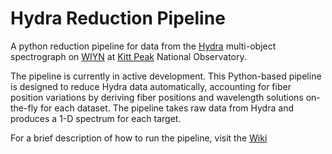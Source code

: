 # Hydra Reduction Pipeline

A python reduction pipeline for data from the [Hydra](http://www.wiyn.org/Instruments/wiynhydra.html) multi-object spectrograph on [WIYN](http://www.wiyn.org/) at [Kitt Peak](https://www.noao.edu/kpno/) National Observatory.

The pipeline is currently in active development. This Python-based pipeline is designed to reduce Hydra data automatically, accounting for fiber position variations by deriving fiber positions and wavelength solutions on-the-fly for each dataset. The pipeline takes raw data from Hydra and produces a 1-D spectrum for each target.

For a brief description of how to run the pipeline, visit the [Wiki](https://github.com/richardseifert/Hydra_pipeline/wiki/How-to-Run)
